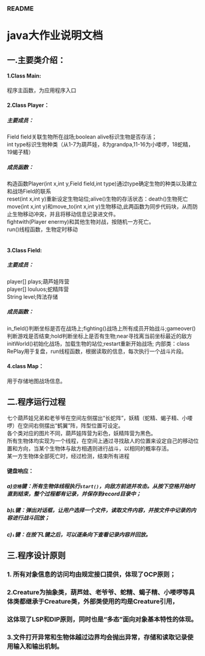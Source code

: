 ﻿### README<br>
java大作业说明文档
====
## 一.主要类介绍：
#### 1.Class Main:
程序主函数，为应用程序入口
#### 2.Class Player：
##### 主要成员：
Field field关联生物所在战场;boolean alive标识生物是否存活；<br>
int type标识生物种类（从1-7为葫芦娃，8为grandpa,11-16为小喽啰，18蛇精，19蝎子精）<br>
##### 成员函数：<br>
构造函数Player(int x,int y,Field field,int type)通过type确定生物的种类以及建立和战场Field的联系<br>
reset(int x,int y)重新设定生物站位;alive()生物的存活状态：death()生物死亡<br>
move(int x,int y)和move_to(int x,int y)生物移动,此两函数为同步代码块，从而防止生物移动冲突，并且将移动信息记录进文件。<br>
fightwith(Player enermy)和其他生物对战，按随机一方死亡。<br>
run()线程函数，生物定时移动<br><br>
#### 3.Class Field:
##### 主要成员：
player[] plays;葫芦娃阵营<br>
player[] louluos;蛇精阵营<br>
String level;阵法存储<br>
##### 成员函数：
in_field()判断坐标是否在战场上;fighting()战场上所有成员开始战斗;gameover()判断游戏是否结束;hold判断坐标上是否有生物;near寻找离当前坐标最近的敌方<br>
initWorld()初始化战场，加载生物的站位;restart重新开始战场;
内部类：class RePlay用于复盘，run线程函数，根据读取的信息，每次执行一个战斗片段。
#### 4.class Map：
用于存储地图战场信息。

## 二.程序运行过程
七个葫芦娃兄弟和老爷爷在空间左侧摆出“长蛇阵”，妖精（蛇精、蝎子精、小喽啰）在空间右侧摆出“鹤翼”阵，阵型位置可设定。<br>
各个类对应的图片不同，葫芦娃阵营为彩色，妖精阵营为黑色。<br>
所有生物体均实现为一个线程，在空间上通过寻找敌人的位置来设定自己的移动位置和方向，当某个生物体与敌方相遇则进行战斗，以相同的概率存活。<br>
某一方生物体全部死亡时，经过检测，结束所有进程<br>
#### 键盘响应：  
##### a)`空格`键：所有生物体线程执行`start()`，向敌方前进并攻击。从按下空格开始时直到结束，整个过程都有记录，并保存到record目录中；  
##### b)`L`键：弹出对话框，让用户选择一个文件，读取文件内容，并按文件中记录的内容进行战斗回放；  
##### c)`↓`键：在按下L键之后，可以逐条向下查看记录内容并回放。

## 三.程序设计原则
### 1. 所有对象信息的访问均由规定接口提供，体现了OCP原则；
### 2.Creature为抽象类，葫芦娃、老爷爷、蛇精、蝎子精、小喽啰等具体类都继承于Creature类，外部类使用的均是Creature引用，<br>
### 这体现了LSP和DIP原则，同时也是“多态”面向对象基本特性的体现。
### 3.文件打开异常和生物体越过边界均会抛出异常，存储和读取记录使用输入和输出机制。








